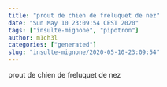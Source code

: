 ```yaml
---
title: "prout de chien de freluquet de nez"
date: "Sun May 10 23:09:54 CEST 2020"
tags: ["insulte-mignone", "pipotron"]
author: m1ch3l
categories: ["generated"]
slug: "insulte-mignone/2020-05-10-23:09:54"
---
```


prout de chien de freluquet de nez
